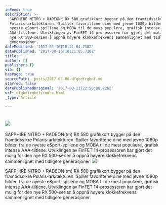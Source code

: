 ```yaml
---
inFeed: true
description: >-
  SAPPHIRE NITRO + RADEON™ RX 580 grafikkort bygger på den framtidssikre
  Polaris-arkitekturen. Spiller favorittene dine med jevne 1080p bilder, fra de
  nyeste eSport-spillene og MOBA til de mest populære, grafisk intense
  AAA-tiltlene. Utviklingen av FinFET 14-prosessoren har gjort det mulig for den
  nye RX 500-serien å oppnå høyere klokkefrekvens sammenlignet med tidligere
  generasjoner.
dateModified: '2017-08-16T10:21:04.718Z'
datePublished: '2017-08-16T10:21:05.726Z'
title: ''
author: []
publisher: {}
via: {}
hasPage: true
sourcePath: _posts/2017-03-06-dfgbdfrgbdf.md
starred: false
datePublishedOriginal: '2017-08-11T22:58:08.226Z'
url: dfgbdfrgbdf/index.html
_type: Article

---
```

# ![](https://the-grid-user-content.s3-us-west-2.amazonaws.com/55e37f56-5564-481a-9051-150621c87eee.jpg)

SAPPHIRE NITRO + RADEON(tm) RX 580 grafikkort bygger på den framtidssikre Polaris-arkitekturen. Spiller favorittene dine med jevne 1080p bilder, fra de nyeste eSport-spillene og MOBA til de mest populære, grafisk intense AAA-tiltlene. Utviklingen av FinFET 14-prosessoren har gjort det mulig for den nye RX 500-serien å oppnå høyere klokkefrekvens sammenlignet med tidligere generasjoner.
![](https://the-grid-user-content.s3-us-west-2.amazonaws.com/19fa6d85-6c0a-468f-bc9d-5aee8aaacad1.jpg)

SAPPHIRE NITRO + RADEON(tm) RX 580 grafikkort bygger på den framtidssikre Polaris-arkitekturen. Spiller favorittene dine med jevne 1080p bilder, fra de nyeste eSport-spillene og MOBA til de mest populære, grafisk intense AAA-tiltlene. Utviklingen av FinFET 14-prosessoren har gjort det mulig for den nye RX 500-serien å oppnå høyere klokkefrekvens sammenlignet med tidligere generasjoner.